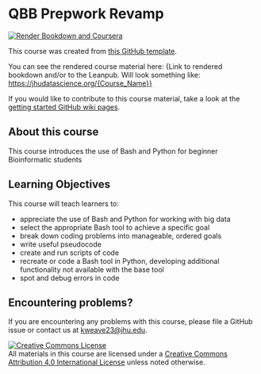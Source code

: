 # QBB Prepwork Revamp

[![Render Bookdown and Coursera](https://github.com/jhudsl/OTTR_Template/actions/workflows/render-all.yml/badge.svg)](https://github.com/jhudsl/OTTR_Template/actions/workflows/render-all.yml)

This course was created from [this GitHub template](https://github.com/jhudsl/OTTR_Template).

You can see the rendered course material here: {Link to rendered bookdown and/or to the Leanpub. Will look something like: https://jhudatascience.org/{Course_Name}}

If you would like to contribute to this course material, take a look at the [getting started GitHub wiki pages](https://github.com/jhudsl/OTTR_Template/wiki).

## About this course

This course introduces the use of Bash and Python for beginner Bioinformatic students

## Learning Objectives

This course will teach learners to:  

- appreciate the use of Bash and Python for working with big data
- select the appropriate Bash tool to achieve a specific goal
- break down coding problems into manageable, ordered goals
- write useful pseudocode
- create and run scripts of code
- recreate or code a Bash tool in Python, developing additional functionality not available with the base tool
- spot and debug errors in code

## Encountering problems?

If you are encountering any problems with this course, please file a GitHub issue or contact us at [kweave23@jhu.edu](mailto:kweave23@jhu.edu).

<a rel="license" href="http://creativecommons.org/licenses/by/4.0/"><img alt="Creative Commons License" style="border-width:0" src="https://i.creativecommons.org/l/by/4.0/88x31.png" /></a><br />All materials in this course are licensed under a <a rel="license" href="http://creativecommons.org/licenses/by/4.0/">Creative Commons Attribution 4.0 International License</a> unless noted otherwise.
